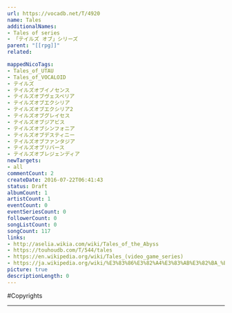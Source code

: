 ```yaml
---
url: https://vocadb.net/T/4920
name: Tales
additionalNames: 
- Tales of series
- 「テイルズ オブ」シリーズ
parent: "[[rpg]]"
related:

mappedNicoTags:
- Tales_of_UTAU
- Tales_of_VOCALOID
- テイルズ
- テイルズオブイノセンス
- テイルズオブヴェスペリア
- テイルズオブエクシリア
- テイルズオブエクシリア2
- テイルズオブグレイセス
- テイルズオブジアビス
- テイルズオブシンフォニア
- テイルズオブデスティニー
- テイルズオブファンタジア
- テイルズオブリバース
- テイルズオブレジェンディア
newTargets:
- all
commentCount: 2
createDate: 2016-07-22T06:41:43
status: Draft
albumCount: 1
artistCount: 1
eventCount: 0
eventSeriesCount: 0
followerCount: 0
songListCount: 0
songCount: 117
links: 
- http://aselia.wikia.com/wiki/Tales_of_the_Abyss
- https://touhoudb.com/T/544/tales
- https://en.wikipedia.org/wiki/Tales_(video_game_series)
- https://ja.wikipedia.org/wiki/%E3%83%86%E3%82%A4%E3%83%AB%E3%82%BA_%E3%82%AA%E3%83%96_%E3%82%B7%E3%83%AA%E3%83%BC%E3%82%BA
picture: true
descriptionLength: 0
---
```


#Copyrights



---

